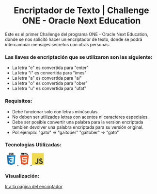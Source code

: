 <h1 align="center">Encriptador de Texto | Challenge ONE - Oracle Next Education</h1>

<p align="left"> Este es el primer Challenge del programa ONE - Oracle Next Education, donde se nos solicitó hacer un encriptador de texto, donde se podrá intercambiar mensajes secretos con otras personas.</p>

<h3 align="left">Las llaves de encriptación que se utilizaron son las siguiente:</h3>

<ul dir="auto">
<li>La letra "e" es convertida para "enter"</li>
<li>La letra "i" es convertida para "imes"</li>
<li>La letra "a" es convertida para "ai"</li>
<li>La letra "o" es convertida para "ober"</li>
<li>La letra "u" es convertida para "ufat"</li>
</ul>

<h3 align="left">Requisitos:</h3>

<ul dir="auto">
  <li>Debe funcionar solo con letras minúsculas.</li>
  <li>No deben ser utilizados letras con acentos ni caracteres especiales.</li>
  <li>Debe ser posible convertir una palabra para la versión encriptada también devolver una palabra encriptada para su versión original.</li>
  <li>Por ejemplo: "gato" => "gaitober" "gaitober" => "gato" </li> 
</ul>

<h3 align="left">Tecnologias Utilizadas:</h3>

<p align="left"> <a href="https://www.w3schools.com/css/" target="_blank" rel="noreferrer"> <img src="https://raw.githubusercontent.com/devicons/devicon/master/icons/css3/css3-original-wordmark.svg" alt="css3" width="40" height="40"/> </a> <a href="https://www.w3.org/html/" target="_blank" rel="noreferrer"> <img src="https://raw.githubusercontent.com/devicons/devicon/master/icons/html5/html5-original-wordmark.svg" alt="html5" width="40" height="40"/> </a> <a href="https://developer.mozilla.org/en-US/docs/Web/JavaScript" target="_blank" rel="noreferrer"> <img src="https://raw.githubusercontent.com/devicons/devicon/master/icons/javascript/javascript-original.svg" alt="javascript" width="40" height="40"/> </a> </p>

<h3 align="left">Visualización:</h3>
<p><a href="https://ymos1223.github.io/alura_challenge/" rel="nofollow">Ir a la pagina del encriptador</a></p>
